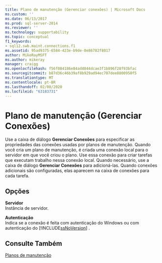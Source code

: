 ```yaml
---
title: Plano de manutenção (Gerenciar conexões) | Microsoft Docs
ms.custom: ''
ms.date: 06/13/2017
ms.prod: sql-server-2014
ms.reviewer: ''
ms.technology: supportability
ms.topic: conceptual
f1_keywords:
- sql12.swb.maint.connections.f1
ms.assetid: 95ad9375-6584-423e-b9de-0e86782f8017
author: MikeRayMSFT
ms.author: mikeray
manager: craigg
ms.openlocfilehash: f56f084186e84ad4844dcae3f1b896f28f93bfac
ms.sourcegitcommit: b87d36c46b39af8b929ad94ec707dee8800950f5
ms.translationtype: MT
ms.contentlocale: pt-BR
ms.lasthandoff: 02/08/2020
ms.locfileid: "63183731"
---
```

# <a name="maintenance-plan-manage-connections"></a>Plano de manutenção (Gerenciar Conexões)
  Use a caixa de diálogo **Gerenciar Conexões** para especificar as propriedades das conexões usadas por planos de manutenção. Quando você cria um plano de manutenção, é criada uma conexão local para o servidor em que você criou o plano. Use essa conexão para criar tarefas que executam trabalho nessa conexão local. Quando necessário, use a caixa de diálogo **Gerenciar Conexões** para adicioná-las. Quando conexões adicionais são configuradas, elas aparecem na caixa de conexões para cada tarefa.  
  
## <a name="options"></a>Opções  
 **Servidor**  
 Instância de servidor.  
  
 **Autenticação**  
 Indica se a conexão é feita com autenticação do Windows ou com autenticação do [!INCLUDE[ssNoVersion](../../includes/ssnoversion-md.md)] .  
  
## <a name="see-also"></a>Consulte Também  
 [Planos de manutenção](maintenance-plans.md)  
  
  
